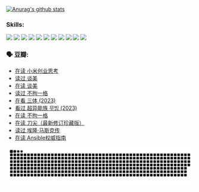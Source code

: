 
[![Anurag's github stats](https://github-readme-stats.vercel.app/api?username=w940853815)](https://github.com/anuraghazra/github-readme-stats)

### Skills:

<code><img height="32" src="https://cdn.jsdelivr.net/npm/simple-icons@v5/icons/python.svg"></code>
<code><img height="32" src="https://cdn.jsdelivr.net/npm/simple-icons@v5/icons/javascript.svg"></code>
<code><img height="32" src="https://cdn.jsdelivr.net/npm/simple-icons@v5/icons/django.svg"></code>
<code><img height="32" src="https://cdn.jsdelivr.net/npm/simple-icons@v5/icons/flask.svg"></code>
<code><img height="32" src="https://cdn.jsdelivr.net/npm/simple-icons@v5/icons/vuetify.svg"></code>
<code><img height="32" src="https://cdn.jsdelivr.net/npm/simple-icons@v5/icons/git.svg"></code>
<code><img height="32" src="https://cdn.jsdelivr.net/npm/simple-icons@v5/icons/docker.svg"></code>
<code><img height="32" src="https://cdn.jsdelivr.net/npm/simple-icons@v5/icons/postgresql.svg"></code>
<code><img height="32" src="https://cdn.jsdelivr.net/npm/simple-icons@v5/icons/elasticsearch.svg"></code>
<code><img height="32" src="https://cdn.jsdelivr.net/npm/simple-icons@v5/icons/macos.svg"></code>
<code><img height="32" src="https://cdn.jsdelivr.net/npm/simple-icons@v5/icons/linux.svg"></code>

### 🗣 豆瓣:

<!-- DOUBAN-ACTIVITIES:START -->
- [在读 小米创业思考](https://www.douban.com/people/136069238/status/4572047905/?_i=12456580)
- [读过 谈美](https://www.douban.com/people/136069238/status/4572047629/?_i=12456580)
- [在读 谈美](https://www.douban.com/people/136069238/status/4560861771/?_i=12456580)
- [读过 不拘一格](https://www.douban.com/people/136069238/status/4560861445/?_i=12456580)
- [在看 三体‎ (2023)](https://www.douban.com/people/136069238/status/4558185093/?_i=12456580)
- [看过 超异能族 무빙‎ (2023)](https://www.douban.com/people/136069238/status/4556824186/?_i=12456580)
- [在读 不拘一格](https://www.douban.com/people/136069238/status/4541712161/?_i=12456580)
- [在读 刀尖（最新修订珍藏版）](https://www.douban.com/people/136069238/status/4541711339/?_i=12456580)
- [读过 埃隆·马斯克传](https://www.douban.com/people/136069238/status/4541710351/?_i=12456580)
- [在读 Ansible权威指南](https://www.douban.com/people/136069238/status/4539151450/?_i=12456580)
<!-- DOUBAN-ACTIVITIES:END -->


![Snake animation](https://raw.githubusercontent.com/w940853815/w940853815/output/github-contribution-grid-snake.svg)

<!--
**w940853815/w940853815** is a ✨ _special_ ✨ repository because its `README.md` (this file) appears on your GitHub profile.

Here are some ideas to get you started:

- 🔭 I’m currently working on ...
- 🌱 I’m currently learning ...
- 👯 I’m looking to collaborate on ...
- 🤔 I’m looking for help with ...
- 💬 Ask me about ...
- 📫 How to reach me: ...
- 😄 Pronouns: ...
- ⚡ Fun fact: ...
-->
